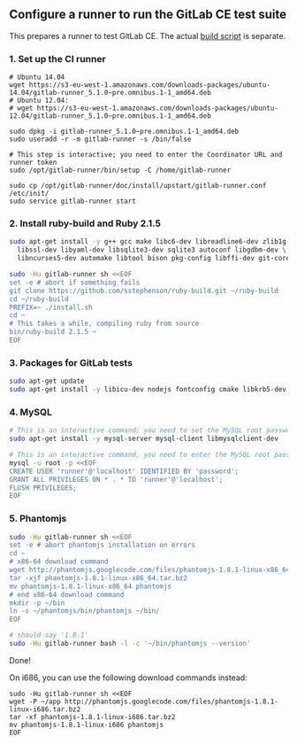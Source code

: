 ## Configure a runner to run the GitLab CE test suite

This prepares a runner to test GitLab CE. The actual [build script](build_script_gitlab_ce.md) is separate.

### 1. Set up the CI runner

```
# Ubuntu 14.04
wget https://s3-eu-west-1.amazonaws.com/downloads-packages/ubuntu-14.04/gitlab-runner_5.1.0~pre.omnibus.1-1_amd64.deb
# Ubuntu 12.04:
# wget https://s3-eu-west-1.amazonaws.com/downloads-packages/ubuntu-12.04/gitlab-runner_5.1.0~pre.omnibus.1-1_amd64.deb

sudo dpkg -i gitlab-runner_5.1.0~pre.omnibus.1-1_amd64.deb
sudo useradd -r -m gitlab-runner -s /bin/false

# This step is interactive; you need to enter the Coordinator URL and runner token
sudo /opt/gitlab-runner/bin/setup -C /home/gitlab-runner

sudo cp /opt/gitlab-runner/doc/install/upstart/gitlab-runner.conf /etc/init/
sudo service gitlab-runner start
```


### 2. Install ruby-build and Ruby 2.1.5

```bash
sudo apt-get install -y g++ gcc make libc6-dev libreadline6-dev zlib1g-dev \
  libssl-dev libyaml-dev libsqlite3-dev sqlite3 autoconf libgdbm-dev \
  libncurses5-dev automake libtool bison pkg-config libffi-dev git-core

sudo -Hu gitlab-runner sh <<EOF
set -e # abort if something fails
git clone https://github.com/sstephenson/ruby-build.git ~/ruby-build
cd ~/ruby-build
PREFIX=~ ./install.sh
cd ~
# This takes a while, compiling ruby from source
bin/ruby-build 2.1.5 ~
EOF
```

### 3. Packages for GitLab tests

```bash
sudo apt-get update
sudo apt-get install -y libicu-dev nodejs fontconfig cmake libkrb5-dev redis-server
```


### 4. MySQL

```bash
# This is an interactive command; you need to set the MySQL root password
sudo apt-get install -y mysql-server mysql-client libmysqlclient-dev

# This is an interactive command, you need to enter the MySQL root password
mysql -u root -p <<EOF
CREATE USER 'runner'@'localhost' IDENTIFIED BY 'password';
GRANT ALL PRIVILEGES ON * . * TO 'runner'@'localhost';
FLUSH PRIVILEGES;
EOF
```

### 5. Phantomjs

```bash
sudo -Hu gitlab-runner sh <<EOF
set -e # abort phantomjs installation on errors
cd ~
# x86-64 download command
wget http://phantomjs.googlecode.com/files/phantomjs-1.8.1-linux-x86_64.tar.bz2
tar -xjf phantomjs-1.8.1-linux-x86_64.tar.bz2
mv phantomjs-1.8.1-linux-x86_64 phantomjs
# end x86-64 download command
mkdir -p ~/bin
ln -s ~/phantomjs/bin/phantomjs ~/bin/
EOF

# should say '1.8.1'
sudo -Hu gitlab-runner bash -l -c '~/bin/phantomjs --version'
```

Done!

On i686, you can use the following download commands instead:

```
sudo -Hu gitlab-runner sh <<EOF
wget -P ~/app http://phantomjs.googlecode.com/files/phantomjs-1.8.1-linux-i686.tar.bz2
tar -xf phantomjs-1.8.1-linux-i686.tar.bz2
mv phantomjs-1.8.1-linux-i686 phantomjs
EOF
```
